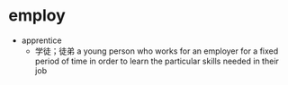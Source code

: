 # employ

- apprentice
  - 学徒；徒弟 a young person who works for an employer for a fixed period of time in order to learn the particular skills needed in their job


